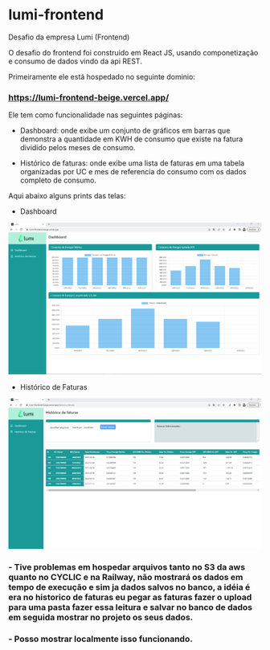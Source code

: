 # lumi-frontend
Desafio da empresa Lumi (Frontend)

O desafio do frontend foi construido em React JS, usando componetização e consumo de dados vindo da api REST.

Primeiramente ele está hospedado no seguinte dominio:
### https://lumi-frontend-beige.vercel.app/

Ele tem como funcionalidade nas seguintes páginas:

- Dashboard: onde exibe um conjunto de gráficos em barras que demonstra a quantidade em KWH de consumo que existe na fatura dividido pelos meses de consumo.

- Histórico de faturas: onde exibe uma lista de faturas em uma tabela organizadas por UC e mes de referencia do consumo com os dados completo de consumo.


Aqui abaixo alguns prints das telas:

 - Dashboard

![Alt text](image.png)

 - Histórico de Faturas

 ![Alt text](image-1.png)


 ### - Tive problemas em hospedar arquivos tanto no S3 da aws quanto no CYCLIC e na Railway, não mostrará os dados em tempo de execução e sim ja dados salvos no banco, a idéia é era no historico de faturas eu pegar as faturas fazer o upload para uma pasta fazer essa leitura e salvar no banco de dados em seguida mostrar no projeto os seus dados.

 ### - Posso mostrar localmente isso funcionando.